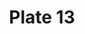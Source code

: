 ---
pid: '13'
an: '6'
title: Plate 13
rev_year: 
_date: '1797'
caption: Bonnet rond à très-petit fond fixé avec un velours noir. Robe de peckini
  rayé fichu- schall.
translation: Round bonnet with very small back, set with black velvet. Peckini (?)
  striped dress, small kerchief (or fichu).
student: Meghan Collins
keywords: 
permalink: /plates/13/
layout: plate-page
---